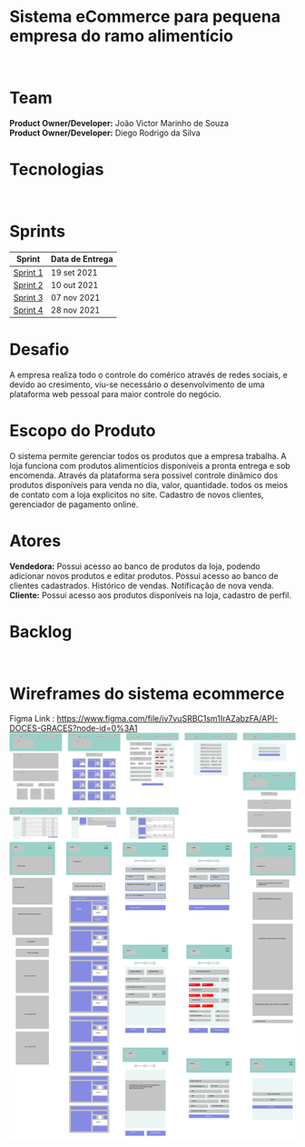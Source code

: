 # Sistema eCommerce para pequena empresa do ramo alimentício
 ![]()


# Team
**Product Owner/Developer:** João Victor Marinho de Souza <br>
**Product Owner/Developer:** Diego Rodrigo da Silva  
 

# Tecnologias
![]()

# Sprints
| Sprint                                                              | Data de Entrega |
| ------------------------------------------------------------------- | --------------- |
| [Sprint 1](https://github.com/doceGraceseCommerce/docesGraces/tree/sprint-1) | 19 set 2021     |
| [Sprint 2](https://github.com/doceGraceseCommerce/docesGraces/tree/sprint-2) | 10 out 2021     |
| [Sprint 3](https://github.com/doceGraceseCommerce/docesGraces/tree/sprint-3) | 07 nov 2021     |
| [Sprint 4](https://github.com/doceGraceseCommerce/docesGraces/tree/sprint-4) | 28 nov 2021     |


# Desafio
A empresa realiza todo o controle do comérico através de redes sociais, e devido ao cresimento, viu-se necessário o desenvolvimento de uma plataforma web pessoal para maior controle do negócio. 

# Escopo do Produto
O sistema permite gerenciar todos os produtos que a empresa trabalha. A loja funciona com produtos alimentícios disponíveis a pronta entrega e sob encomenda. Através da plataforma sera possivel controle dinâmico dos produtos disponíveis para venda no dia, valor, quantidade. todos os meios de contato com a loja explicitos no site. Cadastro de novos clientes, gerenciador de pagamento online.

# Atores
**Vendedora:** Possui acesso ao banco de produtos da loja, podendo adicionar novos produtos e editar produtos. Possui acesso ao banco de clientes cadastrados. Histórico de vendas. Notificação de nova venda. <br>
**Cliente:** Possui acesso aos produtos disponíveis na loja, cadastro de perfil.


# Backlog
![]()

# Wireframes do sistema ecommerce
Figma Link : https://www.figma.com/file/iv7vuSRBC1sm1IrAZabzFA/API-DOCES-GRACES?node-id=0%3A1
![](./images/desktop_wireframes.png)
![](./images/mobile_wireframes.png)
